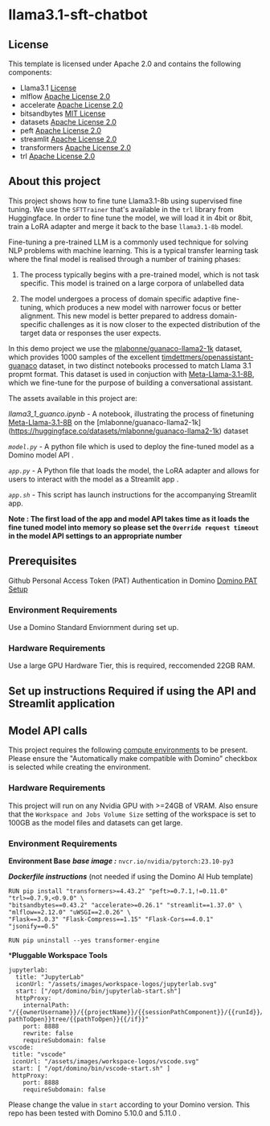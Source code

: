 
# llama3.1-sft-chatbot

## License
This template is licensed under Apache 2.0 and contains the following components: 
* Llama3.1 [License](https://ai.meta.com/llama/license/)
* mlflow [Apache License 2.0](https://github.com/mlflow/mlflow/blob/master/LICENSE.txt)
* accelerate [Apache License 2.0](https://github.com/huggingface/accelerate/blob/main/LICENSE)
* bitsandbytes [MIT License](https://github.com/TimDettmers/bitsandbytes/blob/main/LICENSE)
* datasets [Apache License 2.0](https://github.com/huggingface/datasets/blob/main/LICENSE)
* peft [Apache License 2.0](https://github.com/huggingface/peft/blob/main/LICENSE)
* streamlit [Apache License 2.0](https://github.com/streamlit/streamlit/blob/develop/LICENSE)
* transformers [Apache License 2.0](https://github.com/huggingface/transformers/blob/main/LICENSE)
* trl [Apache License 2.0](https://github.com/huggingface/trl/blob/main/LICENSE)


## About this project
This project shows how to fine tune Llama3.1-8b using supervised fine tuning. We use the `SFTTrainer` that's available in the `trl` library from Huggingface. In order to fine tune the model, we will load it in 4bit or 8bit, train a LoRA adapter and merge it back to the base `llama3.1-8b` model.

Fine-tuning a pre-trained LLM is a commonly used technique for solving NLP problems with machine learning. This is a typical transfer learning task where the final model is realised through a number of training phases:

1. The process typically begins with a pre-trained model, which is not task specific. This model is trained on a large corpora of unlabelled data 

2. The model undergoes a process of domain specific adaptive fine-tuning, which produces a new model with narrower focus or better alignment. This new model is better prepared to address domain-specific challenges as it is now closer to the expected distribution of the target data or responses the user expects. 

In this demo project we use the [mlabonne/guanaco-llama2-1k](https://huggingface.co/datasets/mlabonne/guanaco-llama2-1k) dataset, which provides 1000 samples of the excellent [timdettmers/openassistant-guanaco](https://huggingface.co/datasets/timdettmers/openassistant-guanaco) dataset, in two distinct notebooks processed to match Llama 3.1 propmt format. This dataset is used in conjuction with [Meta-Llama-3.1-8B](https://huggingface.co/NousResearch/Meta-Llama-3.1-8B), which we fine-tune for the purpose of building a conversational assistant.

The assets available in this project are:

*llama3_1_guanco.ipynb* - A notebook, illustrating the process of finetuning [Meta-Llama-3.1-8B](https://huggingface.co/meta-llama/Meta-Llama-3.1-8B) on the [mlabonne/guanaco-llama2-1k] (https://huggingface.co/datasets/mlabonne/guanaco-llama2-1k) dataset


*`model.py`* - A python file which is used to deploy the fine-tuned model as a Domino model API .

*`app.py`* - A Python file that loads the model, the LoRA adapter and allows for users to interact with the model as a Streamlit app .

*`app.sh`* - This script has launch instructions for the accompanying Streamlit app.

**Note : The first load of the app and model API takes time as it loads the fine tuned model into memory so please set the `Override request timeout` in the model API settings to an appropriate number**

## Prerequisites

Github Personal Access Token (PAT) Authentication in Domino [Domino PAT Setup](https://docs.dominodatalab.com/en/latest/user_guide/314004/import-git-repositories/)


### Environment Requirements 
Use a Domino Standard Enviornment during set up.

### Hardware Requirements
Use a large GPU Hardware Tier, this is required, reccomended 22GB RAM. 


## Set up instructions Required if using the API and Streamlit application
## Model API calls



This project requires the following [compute environments](https://docs.dominodatalab.com/en/latest/user_guide/f51038/environments/) to be present. Please ensure the "Automatically make compatible with Domino" checkbox is selected while creating the environment.

### Hardware Requirements 

This project will run on any Nvidia GPU with >=24GB of VRAM. Also ensure that the `Workspace and Jobs Volume Size` setting of the workspace is set to 100GB as the model files and datasets can get large.

### Environment Requirements

**Environment Base**
***base image :*** `nvcr.io/nvidia/pytorch:23.10-py3`

***Dockerfile instructions*** (not needed if using the Domino AI Hub template)
```
RUN pip install "transformers>=4.43.2" "peft>=0.7.1,!=0.11.0" "trl>=0.7.9,<0.9.0" \
"bitsandbytes==0.43.2" "accelerate>=0.26.1" "streamlit==1.37.0" \
"mlflow==2.12.0" "uWSGI==2.0.26" \
"Flask==3.0.3" "Flask-Compress==1.15" "Flask-Cors==4.0.1" "jsonify==0.5"

RUN pip uninstall --yes transformer-engine

```
***Pluggable Workspace Tools** 
```
jupyterlab:
  title: "JupyterLab"
  iconUrl: "/assets/images/workspace-logos/jupyterlab.svg"
  start: ["/opt/domino/bin/jupyterlab-start.sh"]
  httpProxy:
    internalPath: "/{{ownerUsername}}/{{projectName}}/{{sessionPathComponent}}/{{runId}}/{{#if pathToOpen}}tree/{{pathToOpen}}{{/if}}"
    port: 8888
    rewrite: false
    requireSubdomain: false
vscode:
 title: "vscode"
 iconUrl: "/assets/images/workspace-logos/vscode.svg"
 start: [ "/opt/domino/bin/vscode-start.sh" ]
 httpProxy:
    port: 8888
    requireSubdomain: false
```
Please change the value in `start` according to your Domino version. This repo has been tested with Domino 5.10.0 and 5.11.0 .


